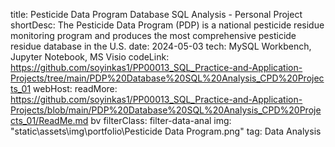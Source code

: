 title: Pesticide Data Program Database SQL Analysis - Personal Project
shortDesc: The Pesticide Data Program (PDP) is a national pesticide residue monitoring program and produces the most comprehensive pesticide residue database in the U.S. 
date: 2024-05-03
tech: MySQL Workbench, Jupyter Notebook, MS Visio
codeLink: https://github.com/soyinkas1/PP00013_SQL_Practice-and-Application-Projects/tree/main/PDP%20Database%20SQL%20Analysis_CPD%20Projects_01
webHost: 
readMore: https://github.com/soyinkas1/PP00013_SQL_Practice-and-Application-Projects/blob/main/PDP%20Database%20SQL%20Analysis_CPD%20Projects_01/ReadMe.md bv 
filterClass: filter-data-anal
img: "static\\assets\\img\\portfolio\\Pesticide Data Program.png"
tag: Data Analysis
